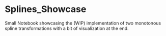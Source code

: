 # Splines_Showcase
Small Notebook showcasing the (WIP) implementation of two monotonous spline transformations with a bit of visualization at the end.
